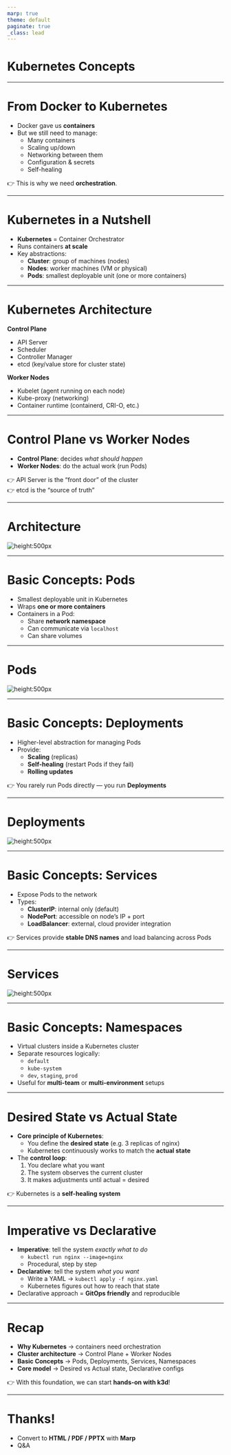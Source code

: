 ```yaml
---
marp: true
theme: default
paginate: true
_class: lead
---
```


# Kubernetes Concepts

---

# From Docker to Kubernetes

- Docker gave us **containers**
- But we still need to manage:
  - Many containers
  - Scaling up/down
  - Networking between them
  - Configuration & secrets
  - Self-healing

👉 This is why we need **orchestration**.

---

# Kubernetes in a Nutshell

- **Kubernetes** = Container Orchestrator
- Runs containers **at scale**
- Key abstractions:
  - **Cluster**: group of machines (nodes)
  - **Nodes**: worker machines (VM or physical)
  - **Pods**: smallest deployable unit (one or more containers)

---

# Kubernetes Architecture

**Control Plane**

- API Server
- Scheduler
- Controller Manager
- etcd (key/value store for cluster state)

**Worker Nodes**

- Kubelet (agent running on each node)
- Kube-proxy (networking)
- Container runtime (containerd, CRI-O, etc.)

---

# Control Plane vs Worker Nodes

- **Control Plane**: decides *what should happen*
- **Worker Nodes**: do the actual work (run Pods)

👉 API Server is the “front door” of the cluster  
👉 etcd is the “source of truth”

---

# Architecture

![height:500px](./assets/k8s-arch.jpg)

---

# Basic Concepts: Pods

- Smallest deployable unit in Kubernetes
- Wraps **one or more containers**
- Containers in a Pod:
  - Share **network namespace**
  - Can communicate via `localhost`
  - Can share volumes

---

# Pods

![height:500px](./assets/pod.jpeg)

---

# Basic Concepts: Deployments

- Higher-level abstraction for managing Pods
- Provide:
  - **Scaling** (replicas)
  - **Self-healing** (restart Pods if they fail)
  - **Rolling updates**

👉 You rarely run Pods directly — you run **Deployments**

---

# Deployments

![height:500px](./assets/deployment.png)

---

# Basic Concepts: Services

- Expose Pods to the network
- Types:
  - **ClusterIP**: internal only (default)
  - **NodePort**: accessible on node’s IP + port
  - **LoadBalancer**: external, cloud provider integration

👉 Services provide **stable DNS names** and load balancing across Pods

---

# Services

![height:500px](./assets/services.jpg)

---

# Basic Concepts: Namespaces

- Virtual clusters inside a Kubernetes cluster
- Separate resources logically:
  - `default`
  - `kube-system`
  - `dev`, `staging`, `prod`
- Useful for **multi-team** or **multi-environment** setups

---

# Desired State vs Actual State

- **Core principle of Kubernetes**:
  - You define the **desired state** (e.g. 3 replicas of nginx)
  - Kubernetes continuously works to match the **actual state**
- The **control loop**:
  1. You declare what you want
  2. The system observes the current cluster
  3. It makes adjustments until actual = desired

👉 Kubernetes is a **self-healing system**

---

# Imperative vs Declarative

- **Imperative**: tell the system *exactly what to do*
  - `kubectl run nginx --image=nginx`
  - Procedural, step by step
- **Declarative**: tell the system *what you want*
  - Write a YAML → `kubectl apply -f nginx.yaml`
  - Kubernetes figures out how to reach that state
- Declarative approach = **GitOps friendly** and reproducible

---

# Recap

- **Why Kubernetes** → containers need orchestration
- **Cluster architecture** → Control Plane + Worker Nodes
- **Basic Concepts** → Pods, Deployments, Services, Namespaces
- **Core model** → Desired vs Actual state, Declarative configs

👉 With this foundation, we can start **hands-on with k3d**!

---

# Thanks!

- Convert to **HTML / PDF / PPTX** with **Marp**
- Q&A

